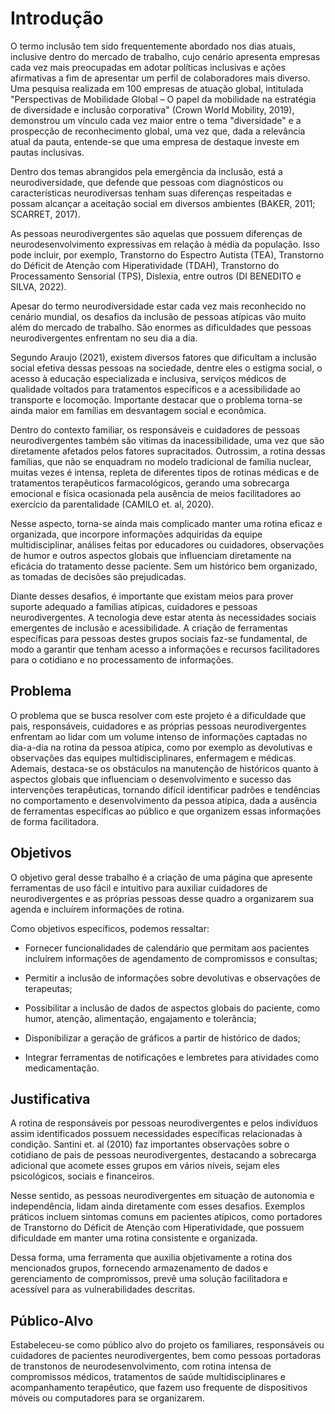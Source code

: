 # Introdução
 O termo inclusão tem sido frequentemente abordado nos dias atuais, inclusive dentro do mercado de trabalho, cujo cenário apresenta empresas cada vez mais preocupadas em adotar políticas inclusivas e ações afirmativas a fim de apresentar um perfil de colaboradores mais diverso. Uma pesquisa realizada em 100 empresas de atuação global, intitulada "Perspectivas de Mobilidade Global – O papel da mobilidade na estratégia de diversidade e inclusão corporativa" (Crown World Mobility, 2019), demonstrou um vínculo cada vez maior entre o tema "diversidade" e a prospecção de reconhecimento global, uma vez que, dada a relevância atual da pauta, entende-se que uma empresa de destaque investe em pautas inclusivas.  

 Dentro dos temas abrangidos pela emergência da inclusão, está a neurodiversidade, que defende que pessoas com diagnósticos ou características neurodiversas tenham suas diferenças respeitadas e possam alcançar a aceitação social em diversos ambientes (BAKER, 2011; SCARRET, 2017). 

 As pessoas neurodivergentes são aquelas que possuem diferenças de neurodesenvolvimento expressivas em relação à média da população. Isso pode incluir, por exemplo, Transtorno do Espectro Autista (TEA), Transtorno do Déficit de Atenção com Hiperatividade (TDAH), Transtorno do Processamento Sensorial (TPS), Dislexia, entre outros (DI BENEDITO e SILVA, 2022). 

 Apesar do termo neurodiversidade estar cada vez mais reconhecido no cenário mundial, os desafios da inclusão de pessoas atípicas vão muito além do mercado de trabalho. São enormes as dificuldades que pessoas neurodivergentes enfrentam no seu dia a dia. 

 Segundo Araujo (2021), existem diversos fatores que dificultam a inclusão social efetiva dessas pessoas na sociedade, dentre eles o estigma social, o acesso à educação especializada e inclusiva, serviços médicos de qualidade voltados para tratamentos específicos e a acessibilidade ao transporte e locomoção. Importante destacar que o problema torna-se ainda maior em famílias em desvantagem social e econômica. 

 Dentro do contexto familiar, os responsáveis e cuidadores de pessoas neurodivergentes também são vítimas da inacessibilidade, uma vez que são diretamente afetados pelos fatores supracitados. Outrossim, a rotina dessas famílias, que não se enquadram no modelo tradicional de família nuclear, muitas vezes é intensa, repleta de diferentes tipos de rotinas médicas e de tratamentos terapêuticos farmacológicos, gerando uma sobrecarga emocional e física ocasionada pela ausência de meios facilitadores ao exercício da parentalidade (CAMILO et. al, 2020). 

 Nesse aspecto, torna-se ainda mais complicado manter uma rotina eficaz e organizada, que incorpore informações adquiridas da equipe multidisciplinar, análises feitas por educadores ou cuidadores, observações de humor e outros aspectos globais que influenciam diretamente na eficácia do tratamento desse paciente. Sem um histórico bem organizado, as tomadas de decisões são prejudicadas. 

 Diante desses desafios, é importante que existam meios para prover suporte adequado a famílias atípicas, cuidadores e pessoas neurodivergentes. A tecnologia deve estar atenta às necessidades sociais emergentes de inclusão e acessibilidade.  A criação de ferramentas específicas para pessoas destes grupos sociais faz-se fundamental, de modo a garantir que tenham acesso a informações e recursos facilitadores para o cotidiano e no processamento de informações. 

## Problema

 O problema que se busca resolver com este projeto é a dificuldade que pais, responsáveis, cuidadores e as próprias pessoas neurodivergentes enfrentam ao lidar com um volume intenso de informações captadas no dia-a-dia na rotina da pessoa atípica, como por exemplo as devolutivas e observações das equipes multidisciplinares, enfermagem e médicas. Ademais, destaca-se os obstáculos na manutenção de históricos quanto à aspectos globais que influenciam o desenvolvimento e sucesso das intervenções terapêuticas, tornando difícil identificar padrões e tendências no comportamento e desenvolvimento da pessoa atípica, dada a ausência de ferramentas específicas ao público e que organizem essas informações de forma facilitadora. 


## Objetivos

O objetivo geral desse trabalho é a criação de uma página que apresente ferramentas de uso fácil e intuitivo para auxiliar cuidadores de neurodivergentes e as próprias pessoas desse quadro a organizarem sua agenda e incluírem informações de rotina. 

 

Como objetivos específicos, podemos ressaltar: 

 

   * Fornecer funcionalidades de calendário que permitam aos pacientes incluírem informações de agendamento de compromissos e consultas; 

   * Permitir a inclusão de informações sobre devolutivas e observações de terapeutas; 

   * Possibilitar a inclusão de dados de aspectos globais do paciente, como humor, atenção, alimentação, engajamento e tolerância; 

   * Disponibilizar a geração de gráficos a partir de histórico de dados; 

   * Integrar ferramentas de notificações e lembretes para atividades como medicamentação. 


## Justificativa

 A rotina de responsáveis por pessoas neurodivergentes e pelos indivíduos assim identificados possuem necessidades específicas relacionadas à condição. Santini et. al (2010) faz importantes observações sobre o cotidiano de pais de pessoas neurodivergentes, destacando a sobrecarga adicional que acomete esses grupos em vários níveis, sejam eles psicológicos, sociais e financeiros.  

 Nesse sentido, as pessoas neurodivergentes em situação de autonomia e independência, lidam ainda diretamente com esses desafios. Exemplos práticos incluem sintomas comuns em pacientes atípicos, como portadores de Transtorno do Déficit de Atenção com Hiperatividade, que possuem dificuldade em manter uma rotina consistente e organizada.  

 Dessa forma, uma ferramenta que auxilia objetivamente a rotina dos mencionados grupos, fornecendo armazenamento de dados e gerenciamento de compromissos, prevê uma solução facilitadora e acessível para as vulnerabilidades descritas. 


## Público-Alvo

 Estabeleceu-se como público alvo do projeto os familiares, responsáveis ou cuidadores de pacientes neurodivergentes, bem como pessoas portadoras de transtonos de neurodesenvolvimento, com rotina intensa de compromissos médicos, tratamentos de saúde multidisciplinares e acompanhamento terapêutico, que fazem uso frequente de dispositivos móveis ou computadores para se organizarem. 
